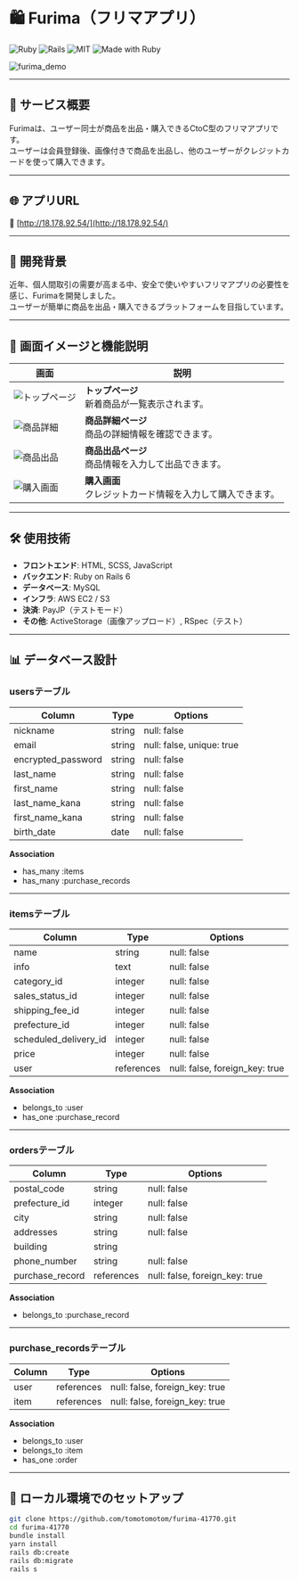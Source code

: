 # 🛍️ Furima（フリマアプリ）

![Ruby](https://img.shields.io/badge/Ruby-3.2.2-red)
![Rails](https://img.shields.io/badge/Rails-6.1.7.3-red)
![MIT](https://img.shields.io/badge/License-MIT-brightgreen)
![Made with Ruby](https://img.shields.io/badge/Made%20with-Ruby-red)

![furima_demo](https://user-images.githubusercontent.com/your-image-path/demo.gif)

---

## 🌟 サービス概要

Furimaは、ユーザー同士が商品を出品・購入できるCtoC型のフリマアプリです。  
ユーザーは会員登録後、画像付きで商品を出品し、他のユーザーがクレジットカードを使って購入できます。

---

## 🌐 アプリURL

🔗 [http://18.178.92.54/](http://18.178.92.54/)

---

## 📝 開発背景

近年、個人間取引の需要が高まる中、安全で使いやすいフリマアプリの必要性を感じ、Furimaを開発しました。  
ユーザーが簡単に商品を出品・購入できるプラットフォームを目指しています。

---

## 📸 画面イメージと機能説明

| 画面 | 説明 |
|---|---|
| ![トップページ](https://user-images.githubusercontent.com/your-image-path/top.png) | **トップページ**<br>新着商品が一覧表示されます。 |
| ![商品詳細](https://user-images.githubusercontent.com/your-image-path/detail.png) | **商品詳細ページ**<br>商品の詳細情報を確認できます。 |
| ![商品出品](https://user-images.githubusercontent.com/your-image-path/exhibit.png) | **商品出品ページ**<br>商品情報を入力して出品できます。 |
| ![購入画面](https://user-images.githubusercontent.com/your-image-path/purchase.png) | **購入画面**<br>クレジットカード情報を入力して購入できます。 |

---

## 🛠️ 使用技術

- **フロントエンド**: HTML, SCSS, JavaScript
- **バックエンド**: Ruby on Rails 6
- **データベース**: MySQL
- **インフラ**: AWS EC2 / S3
- **決済**: PayJP（テストモード）
- **その他**: ActiveStorage（画像アップロード）, RSpec（テスト）

---

## 📊 データベース設計

### usersテーブル

| Column             | Type   | Options                   |
|--------------------|--------|---------------------------|
| nickname           | string | null: false               |
| email              | string | null: false, unique: true |
| encrypted_password | string | null: false               |
| last_name          | string | null: false               |
| first_name         | string | null: false               |
| last_name_kana     | string | null: false               |
| first_name_kana    | string | null: false               |
| birth_date         | date   | null: false               |

**Association**

- has_many :items  
- has_many :purchase_records

---

### itemsテーブル

| Column                | Type       | Options                        |
|-----------------------|------------|--------------------------------|
| name                  | string     | null: false                    |
| info                  | text       | null: false                    |
| category_id           | integer    | null: false                    |
| sales_status_id       | integer    | null: false                    |
| shipping_fee_id       | integer    | null: false                    |
| prefecture_id         | integer    | null: false                    |
| scheduled_delivery_id | integer    | null: false                    |
| price                 | integer    | null: false                    |
| user                  | references | null: false, foreign_key: true |

**Association**

- belongs_to :user  
- has_one :purchase_record

---

### ordersテーブル

| Column             | Type       | Options                        |
|--------------------|------------|--------------------------------|
| postal_code        | string     | null: false                    |
| prefecture_id      | integer    | null: false                    |
| city               | string     | null: false                    |
| addresses          | string     | null: false                    |
| building           | string     |                                |
| phone_number       | string     | null: false                    |
| purchase_record    | references | null: false, foreign_key: true |

**Association**

- belongs_to :purchase_record

---

### purchase_recordsテーブル

| Column | Type       | Options                        |
|--------|------------|--------------------------------|
| user   | references | null: false, foreign_key: true |
| item   | references | null: false, foreign_key: true |

**Association**

- belongs_to :user  
- belongs_to :item  
- has_one :order

---

## 🚀 ローカル環境でのセットアップ

```bash
git clone https://github.com/tomotomotom/furima-41770.git
cd furima-41770
bundle install
yarn install
rails db:create
rails db:migrate
rails s
